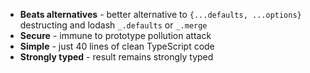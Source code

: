 -   **Beats alternatives** - better alternative to `{...defaults, ...options}` destructing and lodash `_.defaults` or `_.merge`
-   **Secure** - immune to prototype pollution attack
-   **Simple** - just 40 lines of clean TypeScript code
-   **Strongly typed** - result remains strongly typed
